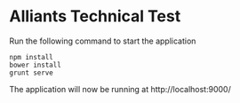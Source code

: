 # Alliants Technical Test

Run the following command to start the application

```
npm install
bower install
grunt serve
```

The application will now be running at http://localhost:9000/
